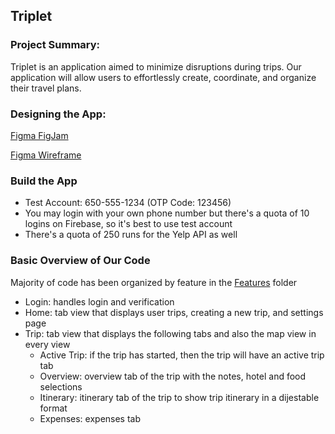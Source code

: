 ## Triplet

### **Project Summary:**

Triplet is an application aimed to minimize disruptions during trips. Our application will allow users to effortlessly create, coordinate, and organize their travel plans.

### **Designing the App:**

[Figma FigJam](https://www.figma.com/file/YD1pgMpGIpVLccyFjbvJRt/Triplet-Flow-Chart?type=whiteboard&node-id=0%3A1&t=WyW6GuQih4Op8yX0-1)

[Figma Wireframe](https://www.figma.com/file/8epjXgVJ385PMJiG4TgJOY/Triplet-Design?type=design&node-id=245%3A6380&mode=design&t=C2eqYvmU2h2ePDjS-1)


### **Build the App**
- Test Account: 650-555-1234 (OTP Code: 123456)
- You may login with your own phone number but there's a quota of 10 logins on Firebase, so it's best to use test account
- There's a quota of 250 runs for the Yelp API as well

### **Basic Overview of Our Code**

Majority of code has been organized by feature in the [Features](https://github.com/calchenny/triplet/tree/main/Triplet/Features) folder
- Login: handles login and verification
- Home: tab view that displays user trips, creating a new trip, and settings page
- Trip: tab view that displays the following tabs and also the map view in every view
    - Active Trip: if the trip has started, then the trip will have an active trip tab
    - Overview: overview tab of the trip with the notes, hotel and food selections
    - Itinerary: itinerary tab of the trip to show trip itinerary in a dijestable format
    - Expenses: expenses tab
